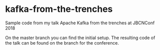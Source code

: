 # kafka-from-the-trenches
Sample code from my talk Apache Kafka from the trenches at JBCNConf 2018

On the master branch you can find the initial setup. The resulting code of the talk can be found on the branch for the conference.
